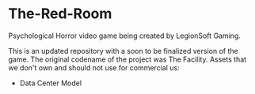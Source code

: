 # The-Red-Room
Psychological Horror video game being created by LegionSoft Gaming.

This is an updated repository with a soon to be finalized version of the game. The original codename of the project was The Facility.
Assets that we don't own and should not use for commercial us:
- Data Center Model
